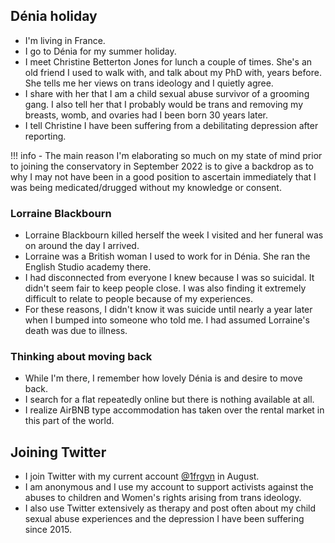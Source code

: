 ## Dénia holiday

- I'm living in France.
- I go to Dénia for my summer holiday.
- I meet Christine Betterton Jones for lunch a couple of times. She's an old friend I used to walk with, and talk about my PhD with, years before. She tells me her views on trans ideology and I quietly agree.
- I share with her that I am a child sexual abuse survivor of a grooming gang. I also tell her that I probably would be trans and removing my breasts, womb, and ovaries had I been born 30 years later.
- I tell Christine I have been suffering from a debilitating depression after reporting.

!!! info
    - The main reason I'm elaborating so much on my state of mind prior to joining the conservatory in September 2022 is to give a backdrop as to why I may not have been in a good position to ascertain immediately that I was being medicated/drugged without my knowledge or consent.

### Lorraine Blackbourn 

- Lorraine Blackbourn killed herself the week I visited and her funeral was on around the day I arrived. 
- Lorraine was a British woman I used to work for in Dénia. She ran the English Studio academy there. 
- I had disconnected from everyone I knew because I was so suicidal. It didn't seem fair to keep people close. I was also finding it extremely difficult to relate to people because of my experiences.
- For these reasons, I didn't know it was suicide until nearly a year later when I bumped into someone who told me. I had assumed Lorraine's death was due to illness.

### Thinking about moving back

- While I'm there, I remember how lovely Dénia is and desire to move back.
- I search for a flat repeatedly online but there is nothing available at all.
- I realize AirBNB type accommodation has taken over the rental market in this part of the world.

## Joining Twitter

- I join Twitter with my current account [@1frgvn](https://x.com/1FRGVN) in August.
- I am anonymous and I use my account to support activists against the abuses to children and Women's rights arising from trans ideology. 
- I also use Twitter extensively as therapy and post often about my child sexual abuse experiences and the depression I have been suffering since 2015.
